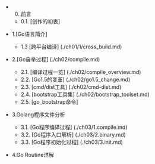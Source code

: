 * 0. 前言
  - 0.1. [创作的初衷]
* 1.[Go语言简介]
  - 1.3  [跨平台编译] (./ch01/1/cross_build.md)
* 2.[Go自举过程] (./ch02/compile.md)
  - 2.1. [编译过程一览] (./ch02/compile_overview.md)
  - 2.2. [Go1.5的变革] (./ch02/go1.5_change.md)
  - 2.3. [cmd/dist工具] (./ch02/cmd-dist.md)
  - 2.4. [bootstrap工具集] (./ch02/bootstrap_toolset.md)
  - 2.5. [go_bootstrap命令]
 
* 3.Golang程序文件分析
  - 3.1. [Go程序编译过程] (./ch03/1.compile.md)
  - 3.2. [Go程序入口解析] (./ch03/2.binary.md)
  - 3.3. [Go程序初始化过程] (./ch03/3.init.md)
  
* 4.Go Routine详解